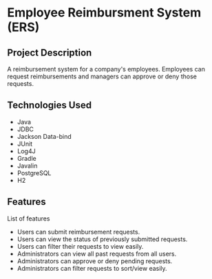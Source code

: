 # Employee Reimbursment System (ERS)

## Project Description

A reimbursement system for a company's employees. Employees can request reimbursements and managers can approve or deny those requests.

## Technologies Used

* Java
* JDBC
* Jackson Data-bind
* JUnit
* Log4J
* Gradle
* Javalin
* PostgreSQL
* H2

## Features

List of features
* Users can submit reimbursement requests.
* Users can view the status of previously submitted requests.
* Users can filter their requests to view easily.
* Administrators can view all past requests from all users.
* Administrators can approve or deny pending requests.
* Administrators can filter requests to sort/view easily.
